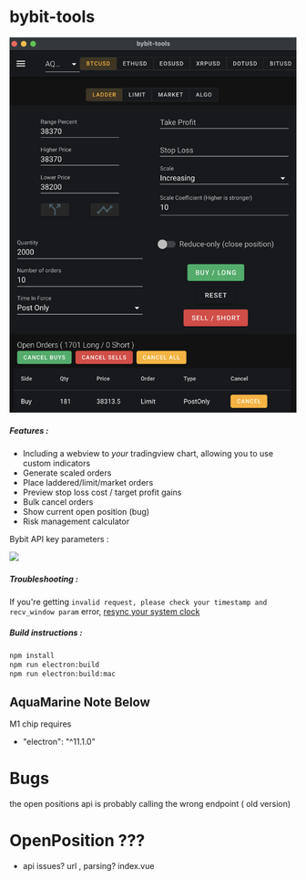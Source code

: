 # bybit-tools

![Preview](https://github.com/RubyAquaMarine/bybit-tools/blob/master/screenshots/main-screen1.png?raw=true)

##### Features :

 - Including a webview to *your* tradingview chart, allowing you to use custom indicators
 - Generate scaled orders
 - Place laddered/limit/market orders
 - Preview stop loss cost / target profit gains
 - Bulk cancel orders
 - Show current open position (bug)
 - Risk management calculator

Bybit API key parameters : 

<img src="screenshots/bybit_key_parameters.png" width="300">

##### Troubleshooting :
If you're getting `invalid request, please check your timestamp and recv_window param` error, [resync your system clock](https://www.google.com/search?q=sync+system+clock&oq=sync+system+clock)

##### Build instructions :
```
npm install
npm run electron:build
npm run electron:build:mac
```

## AquaMarine Note Below
M1 chip requires  
- "electron": "^11.1.0"

# Bugs
the open positions api is probably calling the wrong endpoint ( old version)

# OpenPosition ???
- api issues? url , parsing? 
<open-position v-if="$bybitApi.openPosition && $ui.showOpenPosition"></open-position>
index.vue
<script src="./OpenPosition.js"></script>




